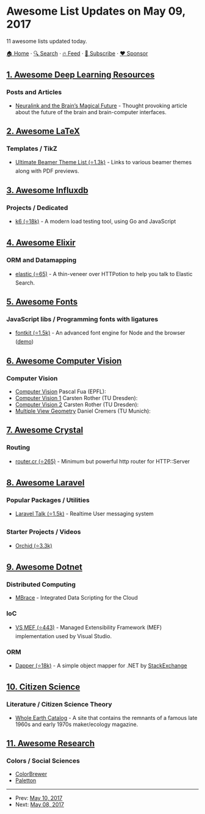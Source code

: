 # Awesome List Updates on May 09, 2017

11 awesome lists updated today.

[🏠 Home](/README.md) · [🔍 Search](https://www.trackawesomelist.com/search/) · [🔥 Feed](https://www.trackawesomelist.com/rss.xml) · [📮 Subscribe](https://trackawesomelist.us17.list-manage.com/subscribe?u=d2f0117aa829c83a63ec63c2f&id=36a103854c) · [❤️  Sponsor](https://github.com/sponsors/theowenyoung)



## [1. Awesome Deep Learning Resources](/content/guillaume-chevalier/Awesome-Deep-Learning-Resources/README.md)

### Posts and Articles

*   [Neuralink and the Brain’s Magical Future](http://waitbutwhy.com/2017/04/neuralink.html) - Thought provoking article about the future of the brain and brain-computer interfaces.

## [2. Awesome LaTeX](/content/egeerardyn/awesome-LaTeX/README.md)

### Templates / TikZ

*   [Ultimate Beamer Theme List (⭐1.3k)](https://github.com/martinbjeldbak/ultimate-beamer-theme-list) - Links to various beamer themes along with PDF previews.

## [3. Awesome Influxdb](/content/mark-rushakoff/awesome-influxdb/README.md)

### Projects / Dedicated

*   [k6 (⭐18k)](https://github.com/loadimpact/k6) - A modern load testing tool, using Go and JavaScript

## [4. Awesome Elixir](/content/h4cc/awesome-elixir/README.md)

### ORM and Datamapping

*   [elastic (⭐65)](https://github.com/radar/elastic) - A thin-veneer over HTTPotion to help you talk to Elastic Search.

## [5. Awesome Fonts](/content/brabadu/awesome-fonts/README.md)

### JavaScript libs / Programming fonts with ligatures

*   [fontkit (⭐1.5k)](https://github.com/devongovett/fontkit) - An advanced font engine for Node and the browser ([demo](https://fontkit-demo.now.sh/))

## [6. Awesome Computer Vision](/content/jbhuang0604/awesome-computer-vision/README.md)

### Computer Vision

*   [Computer Vision](http://klewel.com/conferences/epfl-computer-vision/) Pascal Fua (EPFL):
*   [Computer Vision 1](http://cvlab-dresden.de/courses/computer-vision-1/) Carsten Rother (TU Dresden):
*   [Computer Vision 2](http://cvlab-dresden.de/courses/CV2/) Carsten Rother (TU Dresden):
*   [Multiple View Geometry](https://youtu.be/RDkwklFGMfo?list=PLTBdjV_4f-EJn6udZ34tht9EVIW7lbeo4) Daniel Cremers (TU Munich):

## [7. Awesome Crystal](/content/veelenga/awesome-crystal/README.md)

### Routing

*   [router.cr (⭐265)](https://github.com/tbrand/router.cr) - Minimum but powerful http router for HTTP::Server

## [8. Awesome Laravel](/content/chiraggude/awesome-laravel/README.md)

### Popular Packages / Utilities

*   [Laravel Talk (⭐1.5k)](https://github.com/nahid/talk) - Realtime User messaging system

### Starter Projects / Videos

*   [Orchid (⭐3.3k)](https://github.com/TheOrchid/Platform)

## [9. Awesome Dotnet](/content/quozd/awesome-dotnet/README.md)

### Distributed Computing

*   [MBrace](https://github.com/mbraceproject) - Integrated Data Scripting for the Cloud

### IoC

*   [VS MEF (⭐443)](https://github.com/Microsoft/vs-mef) - Managed Extensibility Framework (MEF) implementation used by Visual Studio.

### ORM

*   [Dapper (⭐18k)](https://github.com/StackExchange/Dapper) - A simple object mapper for .NET by [StackExchange](https://stackexchange.github.io/)

## [10. Citizen Science](/content/dylanrees/citizen-science/README.md)

### Literature / Citizen Science Theory

*   [Whole Earth Catalog](http://www.wholeearth.com/index.php) - A site that contains the remnants of a famous late 1960s and early 1970s maker/ecology magazine.

## [11. Awesome Research](/content/emptymalei/awesome-research/README.md)

### Colors / Social Sciences

*   [ColorBrewer](http://colorbrewer2.org)
*   [Paletton](http://paletton.com)

---

- Prev: [May 10, 2017](/content/2017/05/10/README.md)
- Next: [May 08, 2017](/content/2017/05/08/README.md)